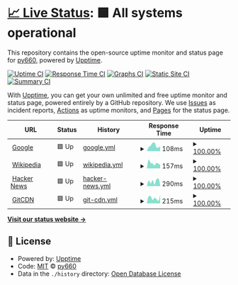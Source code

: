 # [📈 Live Status](https://py660.github.io/uptime): <!--live status--> **🟩 All systems operational**

This repository contains the open-source uptime monitor and status page for [py660](https://py660.github.io/uptime), powered by [Upptime](https://github.com/upptime/upptime).

[![Uptime CI](https://github.com/py660/uptime/workflows/Uptime%20CI/badge.svg)](https://github.com/py660/uptime/actions?query=workflow%3A%22Uptime+CI%22)
[![Response Time CI](https://github.com/py660/uptime/workflows/Response%20Time%20CI/badge.svg)](https://github.com/py660/uptime/actions?query=workflow%3A%22Response+Time+CI%22)
[![Graphs CI](https://github.com/py660/uptime/workflows/Graphs%20CI/badge.svg)](https://github.com/py660/uptime/actions?query=workflow%3A%22Graphs+CI%22)
[![Static Site CI](https://github.com/py660/uptime/workflows/Static%20Site%20CI/badge.svg)](https://github.com/py660/uptime/actions?query=workflow%3A%22Static+Site+CI%22)
[![Summary CI](https://github.com/py660/uptime/workflows/Summary%20CI/badge.svg)](https://github.com/py660/uptime/actions?query=workflow%3A%22Summary+CI%22)

With [Upptime](https://upptime.js.org), you can get your own unlimited and free uptime monitor and status page, powered entirely by a GitHub repository. We use [Issues](https://github.com/py660/uptime/issues) as incident reports, [Actions](https://github.com/py660/uptime/actions) as uptime monitors, and [Pages](https://py660.github.io/uptime) for the status page.

<!--start: status pages-->
<!-- This summary is generated by Upptime (https://github.com/upptime/upptime) -->
<!-- Do not edit this manually, your changes will be overwritten -->
<!-- prettier-ignore -->
| URL | Status | History | Response Time | Uptime |
| --- | ------ | ------- | ------------- | ------ |
| <img alt="" src="https://icons.duckduckgo.com/ip3/www.google.com.ico" height="13"> [Google](https://www.google.com) | 🟩 Up | [google.yml](https://github.com/py660/uptime/commits/HEAD/history/google.yml) | <details><summary><img alt="Response time graph" src="./graphs/google/response-time-week.png" height="20"> 108ms</summary><br><a href="https://py660.github.io/uptime/history/google"><img alt="Response time 122" src="https://img.shields.io/endpoint?url=https%3A%2F%2Fraw.githubusercontent.com%2Fpy660%2Fuptime%2FHEAD%2Fapi%2Fgoogle%2Fresponse-time.json"></a><br><a href="https://py660.github.io/uptime/history/google"><img alt="24-hour response time 72" src="https://img.shields.io/endpoint?url=https%3A%2F%2Fraw.githubusercontent.com%2Fpy660%2Fuptime%2FHEAD%2Fapi%2Fgoogle%2Fresponse-time-day.json"></a><br><a href="https://py660.github.io/uptime/history/google"><img alt="7-day response time 108" src="https://img.shields.io/endpoint?url=https%3A%2F%2Fraw.githubusercontent.com%2Fpy660%2Fuptime%2FHEAD%2Fapi%2Fgoogle%2Fresponse-time-week.json"></a><br><a href="https://py660.github.io/uptime/history/google"><img alt="30-day response time 121" src="https://img.shields.io/endpoint?url=https%3A%2F%2Fraw.githubusercontent.com%2Fpy660%2Fuptime%2FHEAD%2Fapi%2Fgoogle%2Fresponse-time-month.json"></a><br><a href="https://py660.github.io/uptime/history/google"><img alt="1-year response time 122" src="https://img.shields.io/endpoint?url=https%3A%2F%2Fraw.githubusercontent.com%2Fpy660%2Fuptime%2FHEAD%2Fapi%2Fgoogle%2Fresponse-time-year.json"></a></details> | <details><summary><a href="https://py660.github.io/uptime/history/google">100.00%</a></summary><a href="https://py660.github.io/uptime/history/google"><img alt="All-time uptime 100.00%" src="https://img.shields.io/endpoint?url=https%3A%2F%2Fraw.githubusercontent.com%2Fpy660%2Fuptime%2FHEAD%2Fapi%2Fgoogle%2Fuptime.json"></a><br><a href="https://py660.github.io/uptime/history/google"><img alt="24-hour uptime 100.00%" src="https://img.shields.io/endpoint?url=https%3A%2F%2Fraw.githubusercontent.com%2Fpy660%2Fuptime%2FHEAD%2Fapi%2Fgoogle%2Fuptime-day.json"></a><br><a href="https://py660.github.io/uptime/history/google"><img alt="7-day uptime 100.00%" src="https://img.shields.io/endpoint?url=https%3A%2F%2Fraw.githubusercontent.com%2Fpy660%2Fuptime%2FHEAD%2Fapi%2Fgoogle%2Fuptime-week.json"></a><br><a href="https://py660.github.io/uptime/history/google"><img alt="30-day uptime 100.00%" src="https://img.shields.io/endpoint?url=https%3A%2F%2Fraw.githubusercontent.com%2Fpy660%2Fuptime%2FHEAD%2Fapi%2Fgoogle%2Fuptime-month.json"></a><br><a href="https://py660.github.io/uptime/history/google"><img alt="1-year uptime 100.00%" src="https://img.shields.io/endpoint?url=https%3A%2F%2Fraw.githubusercontent.com%2Fpy660%2Fuptime%2FHEAD%2Fapi%2Fgoogle%2Fuptime-year.json"></a></details>
| <img alt="" src="https://icons.duckduckgo.com/ip3/en.wikipedia.org.ico" height="13"> [Wikipedia](https://en.wikipedia.org) | 🟩 Up | [wikipedia.yml](https://github.com/py660/uptime/commits/HEAD/history/wikipedia.yml) | <details><summary><img alt="Response time graph" src="./graphs/wikipedia/response-time-week.png" height="20"> 157ms</summary><br><a href="https://py660.github.io/uptime/history/wikipedia"><img alt="Response time 216" src="https://img.shields.io/endpoint?url=https%3A%2F%2Fraw.githubusercontent.com%2Fpy660%2Fuptime%2FHEAD%2Fapi%2Fwikipedia%2Fresponse-time.json"></a><br><a href="https://py660.github.io/uptime/history/wikipedia"><img alt="24-hour response time 200" src="https://img.shields.io/endpoint?url=https%3A%2F%2Fraw.githubusercontent.com%2Fpy660%2Fuptime%2FHEAD%2Fapi%2Fwikipedia%2Fresponse-time-day.json"></a><br><a href="https://py660.github.io/uptime/history/wikipedia"><img alt="7-day response time 157" src="https://img.shields.io/endpoint?url=https%3A%2F%2Fraw.githubusercontent.com%2Fpy660%2Fuptime%2FHEAD%2Fapi%2Fwikipedia%2Fresponse-time-week.json"></a><br><a href="https://py660.github.io/uptime/history/wikipedia"><img alt="30-day response time 209" src="https://img.shields.io/endpoint?url=https%3A%2F%2Fraw.githubusercontent.com%2Fpy660%2Fuptime%2FHEAD%2Fapi%2Fwikipedia%2Fresponse-time-month.json"></a><br><a href="https://py660.github.io/uptime/history/wikipedia"><img alt="1-year response time 216" src="https://img.shields.io/endpoint?url=https%3A%2F%2Fraw.githubusercontent.com%2Fpy660%2Fuptime%2FHEAD%2Fapi%2Fwikipedia%2Fresponse-time-year.json"></a></details> | <details><summary><a href="https://py660.github.io/uptime/history/wikipedia">100.00%</a></summary><a href="https://py660.github.io/uptime/history/wikipedia"><img alt="All-time uptime 100.00%" src="https://img.shields.io/endpoint?url=https%3A%2F%2Fraw.githubusercontent.com%2Fpy660%2Fuptime%2FHEAD%2Fapi%2Fwikipedia%2Fuptime.json"></a><br><a href="https://py660.github.io/uptime/history/wikipedia"><img alt="24-hour uptime 100.00%" src="https://img.shields.io/endpoint?url=https%3A%2F%2Fraw.githubusercontent.com%2Fpy660%2Fuptime%2FHEAD%2Fapi%2Fwikipedia%2Fuptime-day.json"></a><br><a href="https://py660.github.io/uptime/history/wikipedia"><img alt="7-day uptime 100.00%" src="https://img.shields.io/endpoint?url=https%3A%2F%2Fraw.githubusercontent.com%2Fpy660%2Fuptime%2FHEAD%2Fapi%2Fwikipedia%2Fuptime-week.json"></a><br><a href="https://py660.github.io/uptime/history/wikipedia"><img alt="30-day uptime 100.00%" src="https://img.shields.io/endpoint?url=https%3A%2F%2Fraw.githubusercontent.com%2Fpy660%2Fuptime%2FHEAD%2Fapi%2Fwikipedia%2Fuptime-month.json"></a><br><a href="https://py660.github.io/uptime/history/wikipedia"><img alt="1-year uptime 100.00%" src="https://img.shields.io/endpoint?url=https%3A%2F%2Fraw.githubusercontent.com%2Fpy660%2Fuptime%2FHEAD%2Fapi%2Fwikipedia%2Fuptime-year.json"></a></details>
| <img alt="" src="https://icons.duckduckgo.com/ip3/news.ycombinator.com.ico" height="13"> [Hacker News](https://news.ycombinator.com) | 🟩 Up | [hacker-news.yml](https://github.com/py660/uptime/commits/HEAD/history/hacker-news.yml) | <details><summary><img alt="Response time graph" src="./graphs/hacker-news/response-time-week.png" height="20"> 290ms</summary><br><a href="https://py660.github.io/uptime/history/hacker-news"><img alt="Response time 287" src="https://img.shields.io/endpoint?url=https%3A%2F%2Fraw.githubusercontent.com%2Fpy660%2Fuptime%2FHEAD%2Fapi%2Fhacker-news%2Fresponse-time.json"></a><br><a href="https://py660.github.io/uptime/history/hacker-news"><img alt="24-hour response time 343" src="https://img.shields.io/endpoint?url=https%3A%2F%2Fraw.githubusercontent.com%2Fpy660%2Fuptime%2FHEAD%2Fapi%2Fhacker-news%2Fresponse-time-day.json"></a><br><a href="https://py660.github.io/uptime/history/hacker-news"><img alt="7-day response time 290" src="https://img.shields.io/endpoint?url=https%3A%2F%2Fraw.githubusercontent.com%2Fpy660%2Fuptime%2FHEAD%2Fapi%2Fhacker-news%2Fresponse-time-week.json"></a><br><a href="https://py660.github.io/uptime/history/hacker-news"><img alt="30-day response time 286" src="https://img.shields.io/endpoint?url=https%3A%2F%2Fraw.githubusercontent.com%2Fpy660%2Fuptime%2FHEAD%2Fapi%2Fhacker-news%2Fresponse-time-month.json"></a><br><a href="https://py660.github.io/uptime/history/hacker-news"><img alt="1-year response time 287" src="https://img.shields.io/endpoint?url=https%3A%2F%2Fraw.githubusercontent.com%2Fpy660%2Fuptime%2FHEAD%2Fapi%2Fhacker-news%2Fresponse-time-year.json"></a></details> | <details><summary><a href="https://py660.github.io/uptime/history/hacker-news">100.00%</a></summary><a href="https://py660.github.io/uptime/history/hacker-news"><img alt="All-time uptime 100.00%" src="https://img.shields.io/endpoint?url=https%3A%2F%2Fraw.githubusercontent.com%2Fpy660%2Fuptime%2FHEAD%2Fapi%2Fhacker-news%2Fuptime.json"></a><br><a href="https://py660.github.io/uptime/history/hacker-news"><img alt="24-hour uptime 100.00%" src="https://img.shields.io/endpoint?url=https%3A%2F%2Fraw.githubusercontent.com%2Fpy660%2Fuptime%2FHEAD%2Fapi%2Fhacker-news%2Fuptime-day.json"></a><br><a href="https://py660.github.io/uptime/history/hacker-news"><img alt="7-day uptime 100.00%" src="https://img.shields.io/endpoint?url=https%3A%2F%2Fraw.githubusercontent.com%2Fpy660%2Fuptime%2FHEAD%2Fapi%2Fhacker-news%2Fuptime-week.json"></a><br><a href="https://py660.github.io/uptime/history/hacker-news"><img alt="30-day uptime 99.96%" src="https://img.shields.io/endpoint?url=https%3A%2F%2Fraw.githubusercontent.com%2Fpy660%2Fuptime%2FHEAD%2Fapi%2Fhacker-news%2Fuptime-month.json"></a><br><a href="https://py660.github.io/uptime/history/hacker-news"><img alt="1-year uptime 100.00%" src="https://img.shields.io/endpoint?url=https%3A%2F%2Fraw.githubusercontent.com%2Fpy660%2Fuptime%2FHEAD%2Fapi%2Fhacker-news%2Fuptime-year.json"></a></details>
| <img alt="" src="https://icons.duckduckgo.com/ip3/gitcdn.repl.co.ico" height="13"> [GitCDN](https://gitcdn.repl.co) | 🟩 Up | [git-cdn.yml](https://github.com/py660/uptime/commits/HEAD/history/git-cdn.yml) | <details><summary><img alt="Response time graph" src="./graphs/git-cdn/response-time-week.png" height="20"> 215ms</summary><br><a href="https://py660.github.io/uptime/history/git-cdn"><img alt="Response time 1049" src="https://img.shields.io/endpoint?url=https%3A%2F%2Fraw.githubusercontent.com%2Fpy660%2Fuptime%2FHEAD%2Fapi%2Fgit-cdn%2Fresponse-time.json"></a><br><a href="https://py660.github.io/uptime/history/git-cdn"><img alt="24-hour response time 150" src="https://img.shields.io/endpoint?url=https%3A%2F%2Fraw.githubusercontent.com%2Fpy660%2Fuptime%2FHEAD%2Fapi%2Fgit-cdn%2Fresponse-time-day.json"></a><br><a href="https://py660.github.io/uptime/history/git-cdn"><img alt="7-day response time 215" src="https://img.shields.io/endpoint?url=https%3A%2F%2Fraw.githubusercontent.com%2Fpy660%2Fuptime%2FHEAD%2Fapi%2Fgit-cdn%2Fresponse-time-week.json"></a><br><a href="https://py660.github.io/uptime/history/git-cdn"><img alt="30-day response time 303" src="https://img.shields.io/endpoint?url=https%3A%2F%2Fraw.githubusercontent.com%2Fpy660%2Fuptime%2FHEAD%2Fapi%2Fgit-cdn%2Fresponse-time-month.json"></a><br><a href="https://py660.github.io/uptime/history/git-cdn"><img alt="1-year response time 1049" src="https://img.shields.io/endpoint?url=https%3A%2F%2Fraw.githubusercontent.com%2Fpy660%2Fuptime%2FHEAD%2Fapi%2Fgit-cdn%2Fresponse-time-year.json"></a></details> | <details><summary><a href="https://py660.github.io/uptime/history/git-cdn">100.00%</a></summary><a href="https://py660.github.io/uptime/history/git-cdn"><img alt="All-time uptime 98.23%" src="https://img.shields.io/endpoint?url=https%3A%2F%2Fraw.githubusercontent.com%2Fpy660%2Fuptime%2FHEAD%2Fapi%2Fgit-cdn%2Fuptime.json"></a><br><a href="https://py660.github.io/uptime/history/git-cdn"><img alt="24-hour uptime 100.00%" src="https://img.shields.io/endpoint?url=https%3A%2F%2Fraw.githubusercontent.com%2Fpy660%2Fuptime%2FHEAD%2Fapi%2Fgit-cdn%2Fuptime-day.json"></a><br><a href="https://py660.github.io/uptime/history/git-cdn"><img alt="7-day uptime 100.00%" src="https://img.shields.io/endpoint?url=https%3A%2F%2Fraw.githubusercontent.com%2Fpy660%2Fuptime%2FHEAD%2Fapi%2Fgit-cdn%2Fuptime-week.json"></a><br><a href="https://py660.github.io/uptime/history/git-cdn"><img alt="30-day uptime 99.95%" src="https://img.shields.io/endpoint?url=https%3A%2F%2Fraw.githubusercontent.com%2Fpy660%2Fuptime%2FHEAD%2Fapi%2Fgit-cdn%2Fuptime-month.json"></a><br><a href="https://py660.github.io/uptime/history/git-cdn"><img alt="1-year uptime 98.23%" src="https://img.shields.io/endpoint?url=https%3A%2F%2Fraw.githubusercontent.com%2Fpy660%2Fuptime%2FHEAD%2Fapi%2Fgit-cdn%2Fuptime-year.json"></a></details>

<!--end: status pages-->

[**Visit our status website →**](https://py660.github.io/uptime)

## 📄 License

- Powered by: [Upptime](https://github.com/upptime/upptime)
- Code: [MIT](./LICENSE) © [py660](https://py660.github.io/uptime)
- Data in the `./history` directory: [Open Database License](https://opendatacommons.org/licenses/odbl/1-0/)
